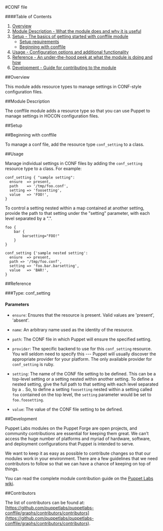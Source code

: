 #CONF file

####Table of Contents

1. [Overview](#overview)
2. [Module Description - What the module does and why it is useful](#module-description)
3. [Setup - The basics of getting started with conffile module](#setup)
    * [Setup requirements](#setup-requirements)
    * [Beginning with conffile](#beginning-with-conffile)
4. [Usage - Configuration options and additional functionality](#usage)
5. [Reference - An under-the-hood peek at what the module is doing and how](#reference)
6. [Development - Guide for contributing to the module](#development)

##Overview 

This module adds resource types to manage settings in CONF-style configuration files.

##Module Description

The conffile module adds a resource type so that you can use Puppet to manage settings in HOCON configuration files.

##Setup

##Beginning with conffile

To manage a conf file, add the resource type `conf_setting` to a class.

##Usage

Manage individual settings in CONF files by adding the `conf_setting` resource type to a class. For example:

```
conf_setting { "sample setting":
  ensure  => present,
  path    => '/tmp/foo.conf',
  setting => 'foosetting',
  value   => 'FOO!',
}
```

To control a setting nested within a map contained at another setting, provide the path to that setting
under the "setting" parameter, with each level separated by a ".".

```
foo {
    bar {
        barsetting="FOO!"
    }
}

conf_setting {'sample nested setting':
  ensure  => present,
  path => '/tmp/foo.conf',
  setting => 'foo.bar.barsetting',
  value   => 'BAR!',
}
```

##Reference

###Type: conf_setting

#### Parameters

* `ensure`: Ensures that the resource is present. Valid values are 'present', 'absent'.

* `name`: An arbitrary name used as the identity of the resource.

* `path`: The CONF file in which Puppet will ensure the specified setting.

* `provider`: The specific backend to use for this `conf_setting` resource. You will seldom need to specify this --- Puppet will usually discover the appropriate provider for your platform. The only available provider for `conf_setting` is ruby.

* `setting`: The name of the CONF file setting to be defined. This can be a top-level setting or a setting nested
  within another setting. To define a nested setting, give the full path to that setting with each level separated
  by a `.` So, to define a setting `foosetting` nested within a setting called `foo` contained on the top level,
  the `setting` parameter would be set to `foo.foosetting`.

* `value`: The value of the CONF file setting to be defined.

##Development
 
Puppet Labs modules on the Puppet Forge are open projects, and community contributions are essential for keeping them great. We can’t access the huge number of platforms and myriad of hardware, software, and deployment configurations that Puppet is intended to serve.

We want to keep it as easy as possible to contribute changes so that our modules work in your environment. There are a few guidelines that we need contributors to follow so that we can have a chance of keeping on top of things.

You can read the complete module contribution guide on the [Puppet Labs wiki](http://projects.puppetlabs.com/projects/module-site/wiki/Module_contributing).

##Contributors

The list of contributors can be found at: [https://github.com/puppetlabs/puppetlabs-conffile/graphs/contributors/contributors](https://github.com/puppetlabs/puppetlabs-conffile/graphs/contributors/contributors).
